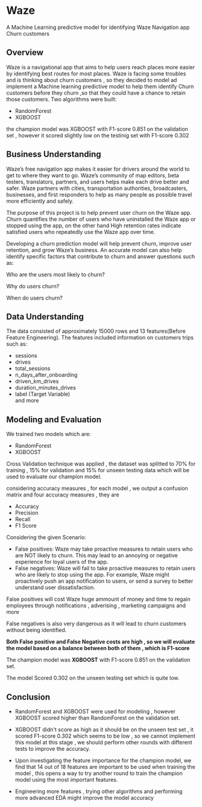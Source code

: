 # Waze
A Machine Learning predictive model for identifying Waze Navigation app Churn customers

## Overview 

Waze is a navigational app that aims to help users reach places more easier by identifying best routes for most places. Waze is facing some troubles and is thinking about churn customers , so they decided to model ad implement a Machine learning predictive model to help them identify Churn customers before they churn ,so that they could have a chance to retain those customers.
Two algorithms were built:
 - RandomForest
 - XGBOOST

the champion model was XGBOOST with F1-score 0.851 on the validation set , however it scored slightly low on the testinig set with F1-score 0.302

## Business Understanding 

Waze’s free navigation app makes it easier for drivers around the world to get to where they want to go. Waze’s community of map editors, beta testers, translators, partners, and users helps make each drive better and safer. Waze partners with cities, transportation authorities, broadcasters, businesses, and first responders to help as many people as possible travel more efficiently and safely.

The purpose of this project is to help prevent user churn on the Waze app. Churn quantifies the number of users who have uninstalled the Waze app or stopped using the app, on the other hand High retention rates indicate satisfied users who repeatedly use the Waze app over time.

Developing a churn prediction model will help prevent churn, improve user retention, and grow Waze’s business. An accurate model can also help identify specific factors that contribute to churn and answer questions such as:

Who are the users most likely to churn?

Why do users churn?

When do users churn?

## Data Understanding

The data consisted of approximately 15000 rows and 13 features(Before Feature Engineering). The features included information on customers trips such as: 
- sessions                                
- drives                      
- total_sessions            
- n_days_after_onboarding          
- driven_km_drives                   
- duration_minutes_drives
- label (Target Variable)                    
and more

## Modeling and Evaluation 

We trained two models which are:
 - RandomForest
 - XGBOOST

Cross Validation technique was applied , the dataset was splitted to 70% for training , 15% for validation and 15% for unseen testing data which will be used to evaluate our champion model.
   
considering accuracy measures , for each model , we output a confusion matrix and four accuracy measures , they are
 - Accuracy
 - Precision
 - Recall
 - F1 Score
   
Considering the given Scenario: 
- False positives: Waze may take proactive measures to retain users who are NOT likely to churn. This may lead to an annoying or negative experience for loyal users of the app.
- False negatives: Waze will fail to take proactive measures to retain users who are likely to stop using the app. For example, Waze might proactively push an app notification to users, or send a survey to better understand user dissatisfaction.

False positives will cost Waze huge ammount of money and time to regain employees through notifications , adverising , marketing campaigns and more

False negatives is also very dangerous as it will lead to churn customers without being identified.

**Both False positive and False Negative costs are high , so we will evaluate the model based on a balance between both of them , which is F1-score**

The champion model was **XGBOOST** with F1-score 0.851 on the validation set.

The model Scored 0.302 on the unseen testing set which is quite low.

## Conclusion

- RandomForest and XGBOOST were used for modeling , however XGBOOST scored higher than RandomForest on the validation set.


- XGBOOST didn't score as high as it should be on the unseen test set , it scored F1-score 0.302 which seems to be low , so we cannot implement this model at this stage , we should perform other rounds with different tests to improve the accuracy.


- Upon investigating the feature importance for the champion model, we find that 14 out of 18 features are important to be used when training the model , this opens a way to try another round to train the champion model using the most important features.


- Engineering more features , trying other algorithms and performing more advanced EDA might improve the model accuracy
